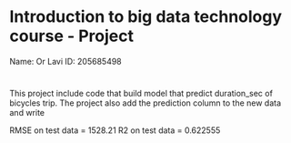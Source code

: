 

# Introduction to big data technology course - Project
Name: Or Lavi
ID: 205685498

#
This project include code that build model that predict duration_sec
of bicycles trip. The project also add the prediction column to the new data and 
write


RMSE on test data = 1528.21
R2 on test data = 0.622555 